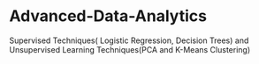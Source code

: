 # Advanced-Data-Analytics
Supervised Techniques( Logistic Regression, Decision Trees) and Unsupervised Learning Techniques(PCA and K-Means Clustering)
